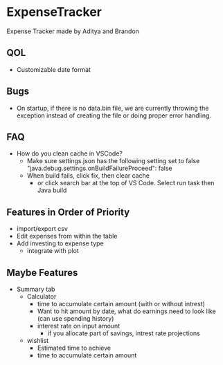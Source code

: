 # ExpenseTracker
Expense Tracker made by Aditya and Brandon

## QOL
- Customizable date format


## Bugs
- On startup, if there is no data.bin file, we are currently throwing the exception instead of creating the file or doing proper error handling.

## FAQ
- How do you clean cache in VSCode?
	- Make sure settings.json has the following setting set to false "java.debug.settings.onBuildFailureProceed": false
	- When build fails, click fix, then clear cache
		- or click search bar at the top of VS Code. Select run task then Java build

## Features in Order of Priority
- import/export csv
- Edit expenses from within the table
- Add investing to expense type
	- integrate with plot

## Maybe Features
- Summary tab
	- Calculator
		- time to accumulate certain amount (with or without intrest)
		- Want to hit amount by date, what do earnings need to look like (can use spending history)
		- interest rate on input amount
			- if you allocate part of savings, intrest rate projections
	- wishlist
		- Estimated time to achieve
		- time to accumulate certain amount
